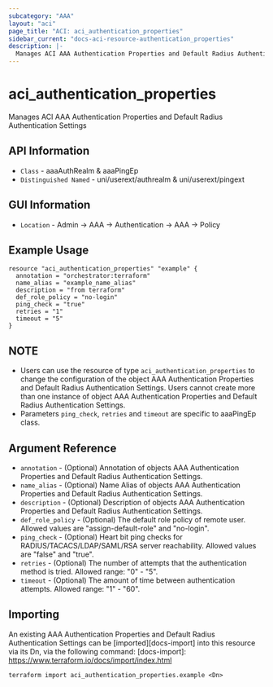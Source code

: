 ```yaml
---
subcategory: "AAA"
layout: "aci"
page_title: "ACI: aci_authentication_properties"
sidebar_current: "docs-aci-resource-authentication_properties"
description: |-
  Manages ACI AAA Authentication Properties and Default Radius Authentication Settings
---
```


# aci_authentication_properties #
Manages ACI AAA Authentication Properties and Default Radius Authentication Settings

## API Information ##
* `Class` - aaaAuthRealm & aaaPingEp
* `Distinguished Named` - uni/userext/authrealm & uni/userext/pingext

## GUI Information ##
* `Location` - Admin -> AAA -> Authentication -> AAA -> Policy


## Example Usage ##
```hcl
resource "aci_authentication_properties" "example" {
  annotation = "orchestrator:terraform"
  name_alias = "example_name_alias"
  description = "from terraform"
  def_role_policy = "no-login"
  ping_check = "true"
  retries = "1"
  timeout = "5"
}
```

## NOTE ##
* Users can use the resource of type `aci_authentication_properties` to change the configuration of the object AAA Authentication Properties and Default Radius Authentication Settings. Users cannot create more than one instance of object AAA Authentication Properties and Default Radius Authentication Settings.
* Parameters `ping_check`, `retries` and `timeout` are specific to aaaPingEp class. 

## Argument Reference ##
* `annotation` - (Optional) Annotation of objects AAA Authentication Properties and Default Radius Authentication Settings.
* `name_alias` - (Optional) Name Alias of objects AAA Authentication Properties and Default Radius Authentication Settings.
* `description` - (Optional) Description of objects AAA Authentication Properties and Default Radius Authentication Settings.
* `def_role_policy` - (Optional) The default role policy of remote user. Allowed values are "assign-default-role" and "no-login".
* `ping_check` - (Optional) Heart bit ping checks for RADIUS/TACACS/LDAP/SAML/RSA server reachability. Allowed values are "false" and "true".
* `retries` - (Optional) The number of attempts that the authentication method is tried. Allowed range: "0" - "5".
* `timeout` - (Optional) The amount of time between authentication attempts. Allowed range: "1" - "60".


## Importing ##

An existing AAA Authentication Properties and Default Radius Authentication Settings can be [imported][docs-import] into this resource via its Dn, via the following command:
[docs-import]: https://www.terraform.io/docs/import/index.html


```
terraform import aci_authentication_properties.example <Dn>
```